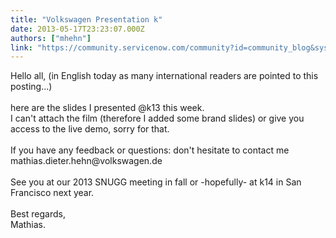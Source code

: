 ```yaml
---
title: "Volkswagen Presentation k"
date: 2013-05-17T23:23:07.000Z
authors: ["mhehn"]
link: "https://community.servicenow.com/community?id=community_blog&sys_id=6e8da669dbd0dbc01dcaf3231f9619f9"
---
```

<p>Hello all, (in English today as many international readers are pointed to this posting...)<br /><br />here are the slides I presented @k13 this week.<br />I can't attach the film (therefore I added some brand slides) or give you access to the live demo, sorry for that.<br /><br />If you have any feedback or questions: don't hesitate to contact me mathias.dieter.hehn@volkswagen.de<br /><br />See you at our 2013 SNUGG meeting in fall or -hopefully- at k14 in San Francisco next year.<br /><br />Best regards,<br />Mathias.</p>